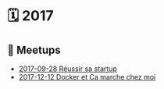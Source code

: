 # 🗓️ 2017

## 📢 Meetups

- [2017-09-28 Réussir sa startup](2017-09-28%20Réussir%20sa%20startup/INDEX.md)
- [2017-12-12 Docker et Ca marche chez moi](2017-12-12%20Docker%20et%20Ca%20marche%20chez%20moi/INDEX.md)

